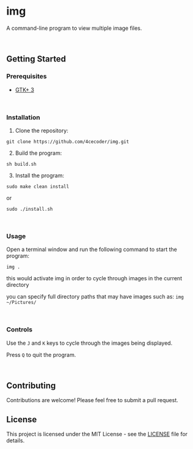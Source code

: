 # img
A command-line program to view multiple image files.

<br>

## Getting Started
### Prerequisites
- [GTK+ 3](https://www.perplexity.ai/?s=c&uuid=d5b74b48-d5b4-4d1c-8bb5-aa3eded723b8)

<br>

### Installation
1. Clone the repository:

`git clone https://github.com/4cecoder/img.git`

2. Build the program:

`sh build.sh`

3. Install the program:

`sudo make clean install`

or


`sudo ./install.sh`

<br>

### Usage
Open a terminal window and run the following command to start the program:

`img .` 

this would activate img in order to cycle through images in the current directory

you can specify full directory paths that may have images such as: `img ~/Pictures/`

<br>

### Controls

Use the `J` and `K` keys to cycle through the images being displayed.

Press `Q` to quit the program.

<br>

## Contributing
Contributions are welcome! Please feel free to submit a pull request.

## License
This project is licensed under the MIT License - see the [LICENSE](LICENSE) file for details.
